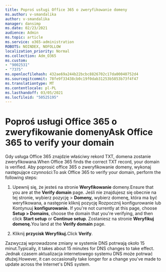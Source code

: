 ```yaml
---
title: Poproś usługi Office 365 o zweryfikowanie domeny
ms.author: v-smandalika
author: v-smandalika
manager: dansimp
ms.date: 02/23/2021
audience: Admin
ms.topic: article
ms.service: o365-administration
ROBOTS: NOINDEX, NOFOLLOW
localization_priority: Normal
ms.collection: Adm_O365
ms.custom:
- "9002531"
- "7375"
ms.openlocfilehash: 432ae69a244b22bcbc8826702c17da00040752d4
ms.sourcegitcommit: 78fe9f33438cb0c19f0dab31253b5853b73f4f47
ms.translationtype: MT
ms.contentlocale: pl-PL
ms.lasthandoff: 03/05/2021
ms.locfileid: "50525195"
---
```

# <a name="ask-office-365-to-verify-your-domain"></a><span data-ttu-id="5a690-102">Poproś usługi Office 365 o zweryfikowanie domeny</span><span class="sxs-lookup"><span data-stu-id="5a690-102">Ask Office 365 to verify your domain</span></span>

<span data-ttu-id="5a690-103">Gdy usługa Office 365 znajdzie właściwy rekord TXT, domena zostanie zweryfikowana.</span><span class="sxs-lookup"><span data-stu-id="5a690-103">When Office 365 finds the correct TXT record, your domain is verified.</span></span> <span data-ttu-id="5a690-104">Aby poprosić office 365 o zweryfikowanie domeny, wykonaj następujące czynności:</span><span class="sxs-lookup"><span data-stu-id="5a690-104">To ask Office 365 to verify your domain, perform the following steps:</span></span>

1. <span data-ttu-id="5a690-105">Upewnij się, że jesteś na stronie **Weryfikowanie** domeny.</span><span class="sxs-lookup"><span data-stu-id="5a690-105">Ensure that you are at the **Verify domain** page.</span></span> <span data-ttu-id="5a690-106">Jeśli nie znajdujesz się obecnie na tej stronie, wybierz pozycję > **Domeny,** wybierz domenę, która ma być weryfikowana, a następnie kliknij pozycję Rozpocznij konfigurowanie lub Kontynuuj **konfigurowanie.** </span><span class="sxs-lookup"><span data-stu-id="5a690-106">If you're not currently at this page, choose **Setup > Domains**, choose the domain that you're verifying, and then click **Start setup** or **Continue setup**.</span></span> <span data-ttu-id="5a690-107">Zostaniesz na stronie **Weryfikuj domenę.**</span><span class="sxs-lookup"><span data-stu-id="5a690-107">You land at the **Verify domain** page.</span></span>

2. <span data-ttu-id="5a690-108">Kliknij **przycisk Weryfikuj.**</span><span class="sxs-lookup"><span data-stu-id="5a690-108">Click **Verify**.</span></span>

<span data-ttu-id="5a690-109">Zazwyczaj wprowadzone zmiany w systemie DNS potrwają około 15 minut.</span><span class="sxs-lookup"><span data-stu-id="5a690-109">Typically, it takes about 15 minutes for DNS changes to take effect.</span></span> <span data-ttu-id="5a690-110">Jednak czasem aktualizacja internetowego systemu DNS może potrwać dłużej.</span><span class="sxs-lookup"><span data-stu-id="5a690-110">However, it can occasionally take longer for a change you've made to update across the Internet's DNS system.</span></span>

